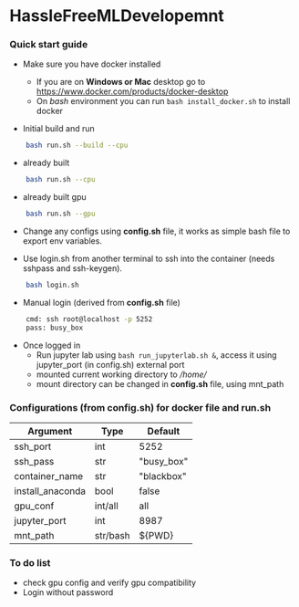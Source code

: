 # HassleFreeMLDevelopemnt
  
### Quick start guide
- Make sure you have docker installed
    - If you are on **Windows or Mac** desktop go to https://www.docker.com/products/docker-desktop
    - On *bash* environment you can run ```bash install_docker.sh``` to install docker

- Initial build and run
```bash
    bash run.sh --build --cpu
```
- already built
```bash
    bash run.sh --cpu
```
- already built gpu
```bash
    bash run.sh --gpu
```
- Change any configs using **config.sh** file, it works as simple bash file to export env variables.

- Use login.sh from another terminal to ssh into the container (needs sshpass and ssh-keygen).
```bash
    bash login.sh
```
- Manual login (derived from **config.sh** file)
```bash
    cmd: ssh root@localhost -p 5252
    pass: busy_box
```
- Once logged in
    - Run jupyter lab using ```bash run_jupyterlab.sh &```, access it using jupyter_port (in config.sh) external port
    - mounted current working directory to */home/* 
    - mount directory can be changed in **config.sh** file, using mnt_path


### Configurations (from config.sh) for docker file and run.sh

| **Argument**     | **Type** | **Default** |
|------------------|----------|-------------|
| ssh_port         | int      | 5252        |
| ssh_pass         | str      | "busy_box"  |
| container_name   | str      | "blackbox"  |
| install_anaconda | bool     | false       |
| gpu_conf         | int/all  | all         |
| jupyter_port     | int      | 8987        |
| mnt_path         | str/bash | ${PWD}      |

### To do list

- check gpu config and verify gpu compatibility
- Login without password
